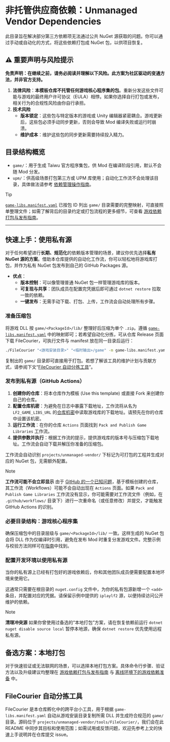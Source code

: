 # 非托管供应商依赖：Unmanaged Vendor Dependencies

此目录旨在解决部分第三方依赖项无法通过公共 NuGet 源获取的问题。你可以通过手动或自动化的方式，将这些依赖打包成 NuGet 包，以供项目恢复。

## ⚠️ 重要声明与风险提示

**免责声明：在继续之前，请务必阅读并理解以下风险。此方案为社区驱动的变通方法，并非官方支持。**

1. **法律风险**：**本模板仓库不托管任何游戏核心程序集的包**。重新分发这些文件可能与游戏的最终用户许可协议（EULA）相悖。如果你选择自行打包或发布，相关行为的合规性风险由你自行承担。
2. **技术风险**
    - **版本锁定**：这些包与特定版本的游戏或 Unity 编辑器紧密耦合。游戏更新后，这些包必须手动同步更新，否则会导致 Mod 编译失败或运行时崩溃。
    - **维护成本**：维护这些包的同步更新需要持续投入精力。

## 目录结构概览

- `game/`：用于生成 Taiwu 官方程序集包，供 Mod 在编译阶段引用，默认不会随 Mod 分发。
- `upm/`：供高级场景打包第三方或 UPM 库使用；自动化工作流不会处理该目录，具体做法请参考 [依赖管理操作指南](../../docs/how-to/dependency-management.md)。

> [!TIP]
> [`game-libs.manifest.yaml`](game/game-libs.manifest.yaml) 已按包 ID 列出 `game/` 目录需要的完整映射，可直接照单整理文件；如需了解背后的目录约定或打包流程的更多细节，可查看 [游戏依赖打包与发布指南](../../docs/how-to/game-lib-packaging.md)。

---

## 快速上手：使用私有源

对于任何希望进行**长期、规范化**的依赖版本管理的场景，建议你优先选择**私有 NuGet 源的方案**。借助本仓库提供的自动化工作流，你可以轻松地将游戏库打包，并作为私有 NuGet 包发布到自己的 GitHub Packages 源。

- **优点**：
  - **版本控制**：可以像管理普通 NuGet 包一样管理游戏库的版本。
  - **可复现与共享**：团队成员在配置完凭据后即可通过 `dotnet restore` 拉取一致的依赖。
  - **一键发布**：无需手动下载、打包、上传，工作流会自动处理所有步骤。

### 准备压缩包

将游戏 DLL 按 `game/<PackageId>/lib/` 整理好后压缩为单个 `.zip`。遵循 [`game-libs.manifest.yaml`](game/game-libs.manifest.yaml) 中的映射即可；若希望自动化分拣，可从仓库 Release 页面下载 FileCourier，可执行文件与 manifest 放在同一目录后运行：

```bash
./FileCourier "<游戏安装目录>" "<临时输出>/game" -m game-libs.manifest.yaml
```

复制出的 `game/` 目录即可直接用于打包。若想了解该工具的维护计划与贡献方式，请参阅下文“[FileCourier 自动分拣工具](#filecourier-自动分拣工具)”。

### 发布到私有源（GitHub Actions）

1. **创建你的仓库**：将本仓库作为模板 (Use this template) 或直接 Fork 来创建你自己的仓库。
2. **配置仓库机密**：为避免在日志中暴露下载地址，工作流将从名为 `LF2_GAME_LIBS_URL` 的[仓库机密](https://docs.github.com/zh/actions/security-guides/encrypted-secrets#creating-encrypted-secrets-for-a-repository)中读取游戏库的下载地址。请预先在你的仓库中设置该机密。
3. **运行工作流**：在你的仓库 `Actions` 页面找到 `Pack and Publish Game Libraries` 工作流。
4. **提供参数并执行**：根据工作流的提示，提供游戏库的版本号与压缩包下载地址。工作流会自动下载并解压你准备的压缩包。

工作流会自动识别 `projects/unmanaged-vendor/` 下标记为可打包的工程并生成对应的 NuGet 包，无需额外配置。

> [!NOTE]
> **工作流可能不会立即显示**
> 由于 [GitHub 的一个已知问题](https://github.com/orgs/community/discussions/25219)，基于模板创建的仓库，其工作流（Workflows）可能不会自动出现在 `Actions` 页面。如果 `Pack and Publish Game Libraries` 工作流没有显示，你可能需要对工作流文件（例如，在 `.github/workflows/` 目录下）进行一次重命名（或任意修改）并提交，才能触发 GitHub Actions 的识别。

### 必要目录结构：游戏核心程序集

确保压缩包中的目录层级与 `game/<PackageId>/lib/` 一致。这样生成的 NuGet 包会将 DLL 作为仅编译时引用，避免在发布 Mod 时重复分发游戏文件。完整示例与校验方法同样可在[指南](../../docs/how-to/game-lib-packaging.md#准备目录结构)中找到。

### 配置开发环境以使用私有源

当你的私有源上已经有打包好的游戏依赖后，你和其他团队成员便需要配置本地环境来使用它。

这通常只需要在根目录的 `nuget.config` 文件中，为你的私有包源新增一个 `<add>` 条目，并配置对应的凭据。请保留示例中提供的 `iplaylf2` 源，以便持续访问公开维护的依赖。

> [!NOTE]
> **清理冲突源**
> 如果你曾使用过备选的“本地打包”方案，请在恢复依赖前运行 `dotnet nuget disable source local` 暂停本地源，确保 `dotnet restore` 优先使用远程私有源。

## 备选方案：本地打包

对于快速验证或无法联网的场景，可以选择本地打包方案。具体命令行步骤、验证方法以及升级建议均整理在 [游戏依赖打包与发布指南](../../docs/how-to/game-lib-packaging.md) 与 [离线环境下的游戏依赖准备](../../docs/how-to/offline-game-dependency-setup.md) 中。

## FileCourier 自动分拣工具

FileCourier 是本仓库孵化中的跨平台小工具，用于根据 `game-libs.manifest.yaml` 自动从游戏安装目录复制所需 DLL 并生成符合规范的 `game/` 目录。源码位于 `projects/unmanaged-vendor/tools/FileCourier/`，我们会在此 README 中同步其目标和使用范围；如需试用或反馈问题，欢迎先参考上文的快速上手说明并在仓库提交 issue。
